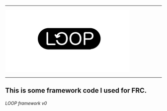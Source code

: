 ___
![LOOP](Loop.png)
___ 

This is some framework code I used for FRC.
---
###### LOOP framework v0
